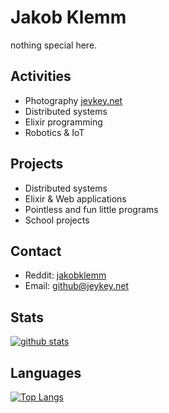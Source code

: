 # Jakob Klemm

nothing special here.

## Activities
- Photography [jeykey.net](https://jeykey.net)
- Distributed systems
- Elixir programming
- Robotics & IoT

## Projects
- Distributed systems
- Elixir & Web applications
- Pointless and fun little programs
- School projects

## Contact
- Reddit: [jakobklemm](https://reddit.com/u/jakobklemm)
- Email: [github@jeykey.net](mailto:github@jeykey.net)

## Stats

[![github stats](https://github-readme-stats.vercel.app/api?username=jakobklemm&show_icons=true&hide_border=true&count_private=true&theme=dark)](https://github.com/anuraghazra/github-readme-stats)

## Languages

[![Top Langs](https://github-readme-stats.vercel.app/api/top-langs/?username=jakobklemm&show_icons=true&hide_border=true&theme=dark&hide=javascript,html)](https://github.com/anuraghazra/github-readme-stats)
